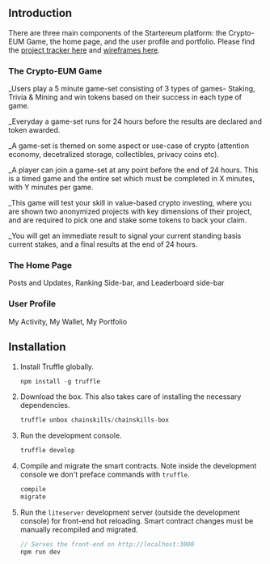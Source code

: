 
## Introduction

There are three main components of the Startereum platform: the Crypto-EUM Game, the home page, and the user profile and portfolio. Please find the [project tracker here](https://docs.google.com/spreadsheets/d/1q2Q-fAwXZwNq3I5TCIq9MxwBq4aZEMLMk7bBZK6AVrk/edit?usp=sharing) and [wireframes here](https://pr.to/29O4W7/). 

### The Crypto-EUM Game 

_Users play a 5 minute game-set consisting of 3 types of games- Staking, Trivia & Mining and win tokens based on their success in each type of game. 

_Everyday a game-set runs for 24 hours before the results are declared and token awarded. 

_A game-set is themed on some aspect or use-case of crypto  (attention economy, decetralized storage, collectibles, privacy coins etc). 

_A player can join a game-set at any point before the end of 24 hours. This is a timed game and the entire set which must be completed in X minutes, with Y minutes per game. 

_This game will test your skill in value-based crypto investing, where you are shown two anonymized projects with key dimensions of their project, and are required to pick one and stake some tokens to back your claim. 

_You will get an immediate result to signal your current standing basis current stakes, and a final results at the end of 24 hours.

### The Home Page 
Posts and Updates, Ranking Side-bar, and Leaderboard side-bar

### User Profile 
My Activity, My Wallet, My Portfolio


## Installation

1. Install Truffle globally.
    ```javascript
    npm install -g truffle
    ```

2. Download the box. This also takes care of installing the necessary dependencies.
    ```javascript
    truffle unbox chainskills/chainskills-box
    ```

3. Run the development console.
    ```javascript
    truffle develop
    ```

4. Compile and migrate the smart contracts. Note inside the development console we don't preface commands with `truffle`.
    ```javascript
    compile
    migrate
    ```

5. Run the `liteserver` development server (outside the development console) for front-end hot reloading. Smart contract changes must be manually recompiled and migrated.
    ```javascript
    // Serves the front-end on http://localhost:3000
    npm run dev
    ```
